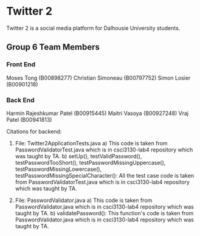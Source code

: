 # Twitter 2

Twitter 2 is a social media platform for Dalhousie University students.

## Group 6 Team Members

### Front End

Moses Tong (B00898277)
Christian  Simoneau (B00797752)
Simon Losier (B00901218)

### Back End

Harmin Rajeshkumar Patel (B00915445)
Maitri Vasoya (B00927248)
Vraj Patel (B00941813)

Citations for backend:
1) File: Twitter2ApplicationTests.java
	a) This code is taken from PasswordValidatorTest.java which is in csci3130-lab4 repository which was taught by TA.
	b) setUp(), testValidPassword(), testPasswordTooShort(), testPasswordMissingUppercase(), testPasswordMissingLowercase(), testPasswordMissingSpecialCharacter(): All the test case code is taken from	       PasswordValidatorTest.java which is in csci3130-lab4 repository which was taught by TA.

2) File: PasswordValidator.java
	a) This code is taken from PasswordValidator.java which is in csci3130-lab4 repository which was taught by TA.
	b) validatePassword(): This function's code is taken from PasswordValidator.java which is in csci3130-lab4 repository which was taught by TA.

